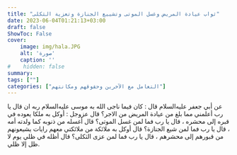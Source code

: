```yaml
---
title: "ثواب عيادة المريض وغسل الموتى وتشييع الجنازة وتعزية الثكلى"
date: 2023-06-04T01:21:13+03:00
draft: false
ShowToc: False
cover:
    image: img/hala.JPG
    alt: 'صورة'
    caption: ''
#    hidden: false
summary: 
tags: [""]
categories: ["التعامل مع الآخرين وحقوقهم ومكانتهم"]
---
```

عن أبي جعفر عليه‌السلام
قال : كان فيما ناجى الله به موسى عليه‌السلام ربه ان قال يا رب أعلمني مما بلغ
من عيادة المريض من الاجر؟ قال عزوجل : أوكل به ملكا يعوده في
قبره إلى محشره ، قال يا رب فما لمن غسل الموتى؟ قال أغسله من ذنوبه
كما ولدته أمه ، قال يا رب فما لمن شيع الجنازة؟ قال أوكل به ملائكة
من ملائكتي معهم رايات يشيعونهم من قبورهم إلى محشرهم ، قال يا رب
فما لمن عزى الثكلى؟ قال أظله في ظلي يوم لا ظل إلا ظلي.


